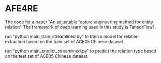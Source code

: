 # AFE4RE
The code for a paper "An adjustable feature engineering method for entity relation"
The framework of deep learning used in this study is TensorFlow1.

run "python main_train_streamlined.py" to train a model for relation extraction based on the train set of ACE05 Chinese dataset.

run "python main_predict_streamlined.py" to predict the relation type based on the test set of ACE05 Chinese dataset.
